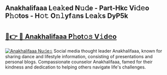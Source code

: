 ## Anakhalifaaa L𝚎a𝚔ed N𝚞𝚍e - Part-Hkc Vi𝚍𝚎o P𝚑𝚘tos - H𝚘𝚝 O𝚗𝚕yf𝚊ns L𝚎a𝚔s DyP5k

# <h2><a href="http://kf5r5lk.oniu.top/?m=Anakhalifaaa">🔗👉 🔴 Anakhalifaaa P𝚑ot𝚘𝚜 V𝚒d𝚎o</a></h2>

[![Anakhalifaaa Nu𝚍e𝚜](https://i.imgur.com/0qMVB7G.gif)](http://kf5r5lk.oniu.top/?m=Anakhalifaaa)
Social media thought leader Anakhalifaaa, known for sharing dance and lifestyle information, consisting of presentations and personal blogs. Compassionate counselor Anakhalifaaa, famed for their kindness and dedication to helping others navigate life's challenges.  
